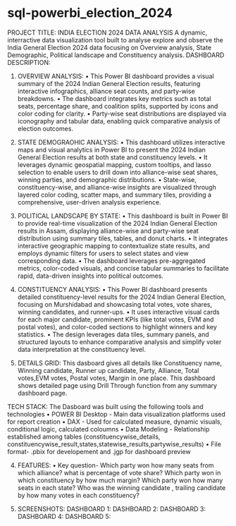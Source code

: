# sql-powerbi_election_2024
PROJECT TITLE: INDIA ELECTION 2024 DATA ANALYSIS
A dynamic, interractive data visualization tool built to analyse explore and observe the India General Election 2024 data focusing on Overview analysis, State Demographic, Political landscape and Constituency analysis.
DASHBOARD DESCRIPTION:
 1. OVERVIEW ANALYSIS: 
  •  This Power BI dashboard provides a visual summary of the 2024 Indian General Election results, featuring interactive infographics, alliance seat counts, and party-wise breakdowns.
	•	The dashboard integrates key metrics such as total seats, percentage share, and coalition splits, supported by icons and color coding for clarity.
	•	Party-wise seat distributions are displayed via iconography and tabular data, enabling quick comparative analysis of election outcomes.
 
 2. STATE DEMOGRAOHIC ANALYSIS: 
 •	This dashboard utilizes interactive maps and visual analytics in Power BI to present the 2024 Indian General Election results at both state and constituency levels.
	•	It leverages dynamic geospatial mapping, custom tooltips, and lasso selection to enable users to drill down into alliance-wise seat shares, winning parties, and demographic distributions.
	•	State-wise, constituency-wise, and alliance-wise insights are visualized through layered color coding, scatter maps, and summary tiles, providing a comprehensive, user-driven analysis experience.
 
 3. POLITICAL LANDSCAPE BY STATE:
 •	This dashboard is built in Power BI to provide real-time visualization of the 2024 Indian General Election results in Assam, displaying alliance-wise and party-wise seat distribution using summary tiles, tables, and donut charts.
	•	It integrates interactive geographic mapping to contextualize state results, and employs dynamic filters for users to select states and view corresponding data.
	•	The dashboard leverages pre-aggregated metrics, color-coded visuals, and concise tabular summaries to facilitate rapid, data-driven insights into political outcomes.
 4. CONSTITUENCY ANALYSIS:
 •	This Power BI dashboard presents detailed constituency-level results for the 2024 Indian General Election, focusing on Murshidabad and showcasing total votes, vote shares, winning candidates, and runner-ups.
	•	It uses interactive visual cards for each major candidate, prominent KPIs (like total votes, EVM and postal votes), and color-coded sections to highlight winners and key statistics.
	•	The design leverages data tiles, summary panels, and structured layouts to enhance comparative analysis and simplify voter data interpretation at the constituency level.
 5. DETAILS GRID:
  This dasboard gives all details like Constituency name, Winning candidate, Runner up candidate, Party, Alliance, Total votes,EVM votes, Postal votes, Margin in one place. This dashboard shows detailed page using Drill Through function from any summary dashboard page.

TECH STACK:
The Dasboard was built using the following tools and technologies
•  POWER BI Desktop - Main data visualization platforms used for report creation
• DAX - Used for calculated measure, dynamic visuals, conditional logic, calculated coloumns
• Data Modeling - Relationship established among tables (constituencywise_details, constituencywise_result,states,statewise_results,partywise_results)
• File format- .pbix for developement and .jgp for dashboard preview

4. FEATURES:
• Key question-
Which party won how many seats from which alliance?
what is percentage of vote share?
Which party won in which constituency by how much margin?
Which party won how many seats in each state?
Who was the winning candidate , trailing candidate by how many votes in each constituency?

5. SCREENSHOTS:
 DASHBOARD 1:
 DASHBOARD 2:
 DASHBOARD 3:
 DASHBOARD 4:
 DASHBOARD 5:
   

